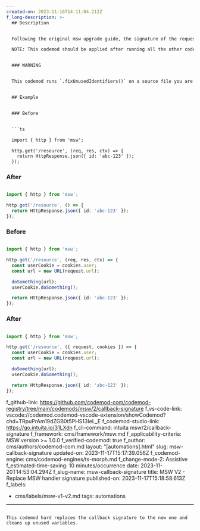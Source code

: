 ```yaml
---
created-on: 2023-11-16T14:11:04.212Z
f_long-description: >-
  ## Description


  Following the original msw upgrade guide, the signature of the request handler have changed. This codemod hard replaces the callback signature to the new one and cleans up unused variables.

  NOTE: This codemod should be applied after running all the other codemods present in the `upgrade-recipe` that are related to `req`, `res`, `ctx` objects. On its own, this codemod makes no sense to be run, and will most likely not do what you want.


  ### WARNING


  This codemod runs `.fixUnusedIdentifiers()` on a source file you are running it on. This would remove any   unused declarations in the file. This is due to atomicity of this mod, which blindly inserts the callback   structure into each msw handler callback and then cleans up the variables that are not used.


  ## Example


  ### Before


  ```ts

  import { http } from 'msw';

  http.get('/resource', (req, res, ctx) => {
    return HttpResponse.json({ id: 'abc-123' });
  });

  ```


  ### After


  ```ts

  import { http } from 'msw';

  http.get('/resource', () => {
    return HttpResponse.json({ id: 'abc-123' });
  });

  ```


  ### Before


  ```ts

  import { http } from 'msw';

  http.get('/resource', (req, res, ctx) => {
    const userCookie = cookies.user;
    const url = new URL(request.url);

    doSomething(url);
    userCookie.doSomething();

    return HttpResponse.json({ id: 'abc-123' });
  });

  ```


  ### After


  ```ts

  import { http } from 'msw';

  http.get('/resource', ({ request, cookies }) => {
    const userCookie = cookies.user;
    const url = new URL(request.url);

    doSomething(url);
    userCookie.doSomething();

    return HttpResponse.json({ id: 'abc-123' });
  });

  ```
f_github-link: https://github.com/codemod-com/codemod-registry/tree/main/codemods/msw/2/callback-signature
f_vs-code-link: vscode://codemod.codemod-vscode-extension/showCodemod?chd=TRpuPrAm19dZGB0t5PHS13IeL_E
f_codemod-studio-link: https://go.intuita.io/31LXdn
f_cli-command: intuita msw/2/callback-signature
f_framework: cms/framework/msw.md
f_applicability-criteria: MSW version >= 1.0.0
f_verified-codemod: true
f_author: cms/authors/codemod-com.md
layout: "[automations].html"
slug: msw-callback-signature
updated-on: 2023-11-17T15:17:39.056Z
f_codemod-engine: cms/codemod-engines/ts-morph.md
f_change-mode-2: Assistive
f_estimated-time-saving: 10 minutes/occurrence
date: 2023-11-20T14:53:04.294Z
f_slug-name: msw-callback-signature
title: MSW V2 - Replace MSW handler signature
published-on: 2023-11-17T15:18:58.613Z
f_labels:
  - cms/labels/msw-v1-v2.md
tags: automations
---
```

This codemod hard replaces the callback signature to the new one and cleans up unused variables.